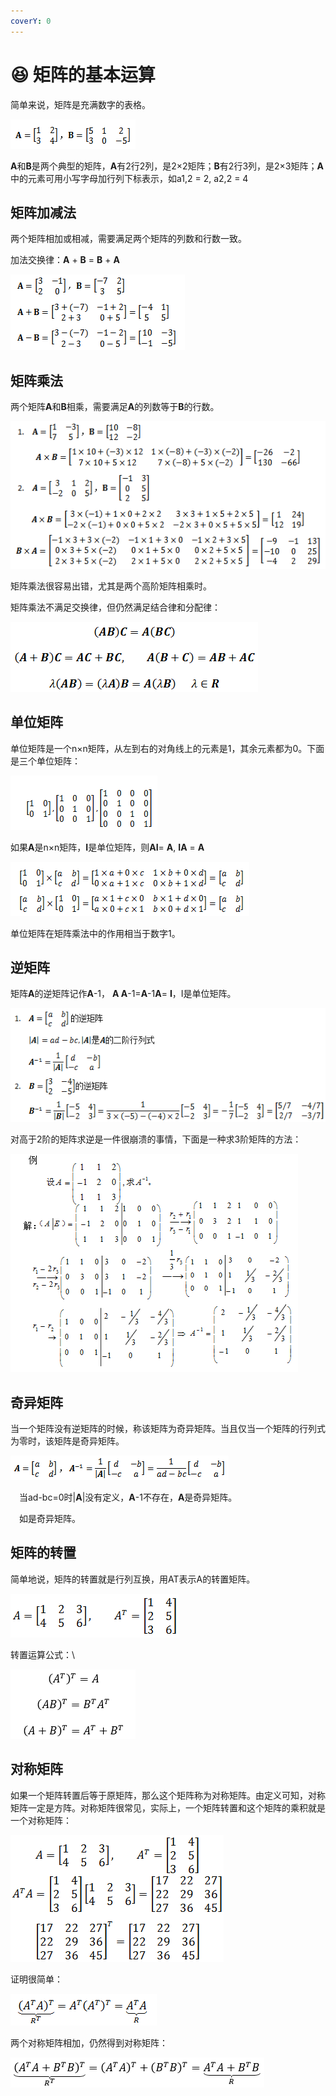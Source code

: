 ```yaml
---
coverY: 0
---
```


# 😆 矩阵的基本运算

简单来说，矩阵是充满数字的表格。

![](../../../.gitbook/assets/1203675-20171012174759605-1618338491.png)

**A**和**B**是两个典型的矩阵，**A**有2行2列，是2×2矩阵；**B**有2行3列，是2×3矩阵；**A**中的元素可用小写字母加行列下标表示，如a1,2 = 2, a2,2 = 4

## 矩阵加减法

两个矩阵相加或相减，需要满足两个矩阵的列数和行数一致。

加法交换律：**A** + **B** = **B** + **A**

![](../../../.gitbook/assets/1203675-20171012174848355-683232311.png)

## 矩阵乘法

两个矩阵**A**和**B**相乘，需要满足**A**的列数等于**B**的行数。

![](../../../.gitbook/assets/1203675-20171012174928965-500562146.png)

矩阵乘法很容易出错，尤其是两个高阶矩阵相乘时。

矩阵乘法不满足交换律，但仍然满足结合律和分配律：

![](../../../.gitbook/assets/1203675-20180903150435418-1754026869.png)

## 单位矩阵

单位矩阵是一个n×n矩阵，从左到右的对角线上的元素是1，其余元素都为0。下面是三个单位矩阵：

![](../../../.gitbook/assets/1203675-20171010153813340-590274902.png)

如果**A**是n×n矩阵，**I**是单位矩阵，则**AI**= **A**, **IA** = **A**

![](../../../.gitbook/assets/1203675-20171010153839059-1669141410.png)

单位矩阵在矩阵乘法中的作用相当于数字1。

## 逆矩阵

矩阵**A**的逆矩阵记作**A**-1， **A A**-1=**A**-1**A**= **I**，I是单位矩阵。

![](../../../.gitbook/assets/1203675-20180401170539407-770744638.png)

对高于2阶的矩阵求逆是一件很崩溃的事情，下面是一种求3阶矩阵的方法：

![](../../../.gitbook/assets/1203675-20171011193650668-1428310898.png)

## 奇异矩阵

当一个矩阵没有逆矩阵的时候，称该矩阵为奇异矩阵。当且仅当一个矩阵的行列式为零时，该矩阵是奇异矩阵。

![](../../../.gitbook/assets/1203675-20171012175312637-1174266645.png)

　当ad-bc=0时|**A**|没有定义，**A**-1不存在，**A**是奇异矩阵。

　如是奇异矩阵。

## 矩阵的转置

简单地说，矩阵的转置就是行列互换，用AT表示A的转置矩阵。

![](../../../.gitbook/assets/1203675-20180829171552088-575672546.png)

转置运算公式：\


![](../../../.gitbook/assets/1203675-20181010101220541-1927254370.png)

## 对称矩阵

如果一个矩阵转置后等于原矩阵，那么这个矩阵称为对称矩阵。由定义可知，对称矩阵一定是方阵。对称矩阵很常见，实际上，一个矩阵转置和这个矩阵的乘积就是一个对称矩阵：

![](../../../.gitbook/assets/1203675-20180829171644763-1767280253.png)

证明很简单：

![](../../../.gitbook/assets/1203675-20180829171702896-2056735862.png)

两个对称矩阵相加，仍然得到对称矩阵：

![](../../../.gitbook/assets/1203675-20181010101203192-1988774083.png)
